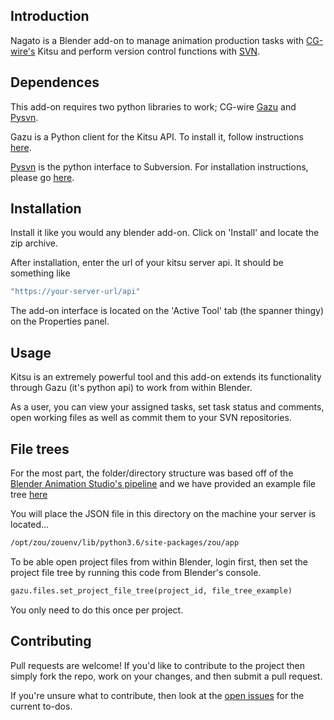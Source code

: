 ## Introduction

Nagato is a Blender add-on to manage animation production tasks with [CG-wire's](https://www.cg-wire.com/) Kitsu and perform version control functions with [SVN](https://subversion.apache.org/).

## Dependences

This add-on requires two python libraries to work; CG-wire [Gazu](https://github.com/cgwire/gazu) and [Pysvn](https://pysvn.sourceforge.io/).

Gazu is a Python client for the Kitsu API. To install it, follow instructions [here](https://github.com/cgwire/gazu).

[Pysvn](https://pysvn.sourceforge.io/) is the python interface to Subversion. For installation instructions, please go [here](https://pysvn.sourceforge.io/downloads.html).


## Installation

Install it like you would any blender add-on. Click on 'Install' and locate the zip archive. 

After installation, enter the url of your kitsu server api. It should be something like 

```bash
"https://your-server-url/api"
```

The add-on interface is located on the 'Active Tool' tab (the spanner thingy) on the Properties panel.

## Usage
Kitsu is an extremely powerful tool and this add-on extends its functionality through Gazu (it's python api) to work from within Blender.

As a user, you can view your assigned tasks, set task status and comments, open working files as well as commit them to your SVN repositories.

## File trees
For the most part, the folder/directory structure was based off of the [Blender Animation Studio's pipeline](https://youtu.be/aR3yNNGK_sc?t=439) and we have provided an example file tree [here](https://github.com/eaxum/nagato/blob/master/file_tree_example.json)

You will place the JSON file in this directory on the machine your server is located...

```bash
/opt/zou/zouenv/lib/python3.6/site-packages/zou/app
```
To be able open project files from within Blender, login first, then set the project file tree by running this code from Blender's console.

```python
gazu.files.set_project_file_tree(project_id, file_tree_example)
```
You only need to do this once per project.


## Contributing
Pull requests are welcome! If you'd like to contribute to the project then simply fork the repo, work on your changes, and then submit a pull request. 

If you're unsure what to contribute, then look at the [open issues](https://github.com/eaxum/nagato/issues) for the current to-dos.
